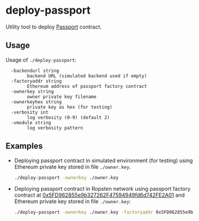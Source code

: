 # deploy-passport

Utility tool to deploy [Passport](../../contracts/code/Passport.sol) contract.

## Usage

Usage of `./deploy-passport`:
```
  -backendurl string
    	backend URL (simulated backend used if empty)
  -factoryaddr string
    	Ethereum address of passport factory contract
  -ownerkey string
    	owner private key filename
  -ownerkeyhex string
    	private key as hex (for testing)
  -verbosity int
    	log verbosity (0-9) (default 2)
  -vmodule string
    	log verbosity pattern
```

## Examples

* Deploying passport contract in simulated environment (for testing) using Ethereum private key stored in file `./owner.key`.
  ```bash
  ./deploy-passport -ownerkey ./owner.key
  ```

* Deploying passport contract in Ropsten network using passport factory contract at
  [0x5FD962855e9b327262F47594949fd6d742FE2A01](https://ropsten.etherscan.io/address/0x5FD962855e9b327262F47594949fd6d742FE2A01#code) 
  and Ethereum private key stored in file `./owner.key`:
  ```bash
  ./deploy-passport -ownerkey ./owner.key -factoryaddr 0x5FD962855e9b327262F47594949fd6d742FE2A01 -backendurl https://ropsten.infura.io
  ```
